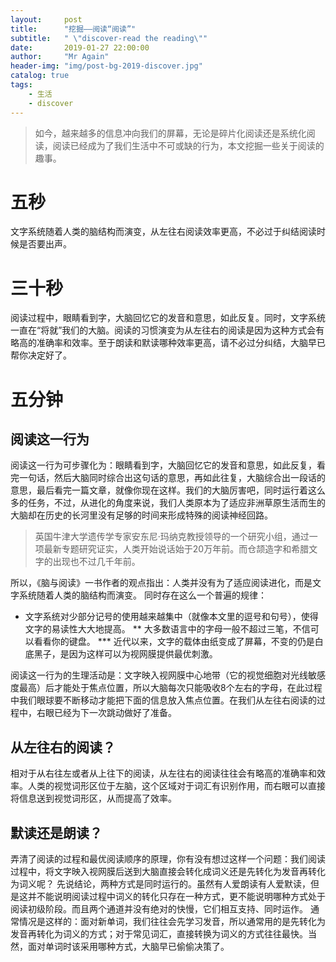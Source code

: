 ```yaml
---
layout:     post
title:      "挖掘——阅读“阅读”"
subtitle:   " \"discover-read the reading\""
date:       2019-01-27 22:00:00
author:     "Mr Again"
header-img: "img/post-bg-2019-discover.jpg"
catalog: true
tags:
    - 生活
    - discover
---
```

>如今，越来越多的信息冲向我们的屏幕，无论是碎片化阅读还是系统化阅读，阅读已经成为了我们生活中不可或缺的行为，本文挖掘一些关于阅读的趣事。



# 五秒
文字系统随着人类的脑结构而演变，从左往右阅读效率更高，不必过于纠结阅读时候是否要出声。



# 三十秒
阅读过程中，眼睛看到字，大脑回忆它的发音和意思，如此反复。同时，文字系统一直在“将就”我们的大脑。阅读的习惯演变为从左往右的阅读是因为这种方式会有略高的准确率和效率。至于朗读和默读哪种效率更高，请不必过分纠结，大脑早已帮你决定好了。



# 五分钟
## 阅读这一行为
阅读这一行为可步骤化为：眼睛看到字，大脑回忆它的发音和意思，如此反复，看完一句话，然后大脑同时综合出这句话的意思，再如此往复，大脑综合出一段话的意思，最后看完一篇文章，就像你现在这样。我们的大脑厉害吧，同时运行着这么多的任务，不过，从进化的角度来说，我们人类原本为了适应非洲草原生活而生的大脑却在历史的长河里没有足够的时间来形成特殊的阅读神经回路。
>英国牛津大学遗传学专家安东尼·玛纳克教授领导的一个研究小组，通过一项最新专题研究证实，人类开始说话始于20万年前。而仓颉造字和希腊文字的出现也不过几千年前。

所以，《脑与阅读》一书作者的观点指出：人类并没有为了适应阅读进化，而是文字系统随着人类的脑结构而演变。
同时存在这么一个普遍的规律：
* 文字系统对少部分记号的使用越来越集中（就像本文里的逗号和句号），使得文字的易读性大大地提高。
** 大多数语言中的字母一般不超过三笔，不信可以看看你的键盘。
*** 近代以来，文字的载体由纸变成了屏幕，不变的仍是白底黑子，是因为这样可以为视网膜提供最优刺激。

阅读这一行为的生理活动是：文字映入视网膜中心地带（它的视觉细胞对光线敏感度最高）后才能处于焦点位置，所以大脑每次只能吸收8个左右的字母，在此过程中我们眼球要不断移动才能把下面的信息放入焦点位置。在我们从左往右阅读的过程中，右眼已经为下一次跳动做好了准备。

## 从左往右的阅读？
 相对于从右往左或者从上往下的阅读，从左往右的阅读往往会有略高的准确率和效率。人类的视觉词形区位于左脑，这个区域对于词汇有识别作用，而右眼可以直接将信息送到视觉词形区，从而提高了效率。

## 默读还是朗读？
弄清了阅读的过程和最优阅读顺序的原理，你有没有想过这样一个问题：我们阅读过程中，将文字映入视网膜后送到大脑直接会转化成词义还是先转化为发音再转化为词义呢？
先说结论，两种方式是同时运行的。虽然有人爱朗读有人爱默读，但是这并不能说明阅读过程中词义的转化只存在一种方式，更不能说明哪种方式处于阅读初级阶段。而且两个通道并没有绝对的快慢，它们相互支持、同时运作。
通常情况是这样的：面对新单词，我们往往会先学习发音，所以通常用的是先转化为发音再转化为词义的方式；对于常见词汇，直接转换为词义的方式往往最快。当然，面对单词时该采用哪种方式，大脑早已偷偷决策了。

